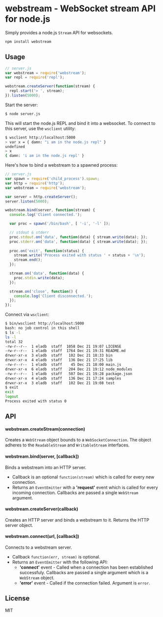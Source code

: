 # webstream - WebSocket stream API for node.js #

Simply provides a node.js ```Stream``` API for websockets.

```bash
npm install webstream
```

## Usage

```javascript
// server.js
var webstream = require('webstream');
var repl = require('repl');

webstream.createServer(function(stream) {
  repl.start('> ', stream);
}).listen(5000);
```

Start the server:

```bash
$ node server.js
```

This will start the node.js REPL and bind it into a websocket. 
To connect to this server, use the ```wsclient``` utility:

```bash
$ wsclient http://localhost:5000
> var x = { damn: "i am in the node.js repl" }
undefined
> x
{ damn: 'i am in the node.js repl' }
```

Here's how to bind a webstream to a spawned process:

```javascript
// server.js
var spawn = require('child_process').spawn;
var http = require('http');
var webstream = require('webstream');

var server = http.createServer();
server.listen(5000);

webstream.bind(server, function(stream) {
  console.log('Client connected.');

  var proc = spawn('/bin/bash', [ '-i', '-l' ]);

  // stdout & stderr
  proc.stdout.on('data', function(data) { stream.write(data); });
  proc.stderr.on('data', function(data) { stream.write(data); });
  
  proc.on('exit', function(status) {
    stream.write('Process exited with status ' + status + '\n');
    stream.end();
  });

  stream.on('data', function(data) {
    proc.stdin.write(data);
  });

  stream.on('close', function() {
    console.log('Client disconnected.');
  });
});
```

Connect via ```wsclient```:

```bash
$ bin/wsclient http://localhost:5000
bash: no job control in this shell
$ ls -l
ls -l
total 32
-rw-r--r--  1 eladb  staff  1058 Dec 21 19:07 LICENSE
-rw-r--r--  1 eladb  staff  1764 Dec 21 19:31 README.md
drwxr-xr-x  3 eladb  staff   102 Dec 21 18:33 bin
drwxr-xr-x  4 eladb  staff   136 Dec 21 17:25 lib
-rw-r--r--  1 eladb  staff    45 Dec 21 18:00 main.js
drwxr-xr-x  6 eladb  staff   204 Dec 21 19:12 node_modules
-rw-r--r--  1 eladb  staff   507 Dec 21 19:28 package.json
drwxr-xr-x  4 eladb  staff   136 Dec 21 17:24 samples
drwxr-xr-x  3 eladb  staff   102 Dec 21 19:08 test
$ exit
exit
logout
Process exited with status 0
```

## API

#### webstream.createStream(connection) ###
Creates a ```WebStream``` object bounds to a ```WebSocketConnection```. 
The object adheres to the ```ReadableStream``` and ```WritableStream``` interfaces.

#### webstream.bind(server, [callback])
Binds a webstream into an HTTP server.

 * Callback is an optional ```function(stream)``` which is called for every new connection.
 * Returns an ```EventEmitter``` with a __'request'__ event which is called for every incoming connection. 
   Callbacks are passed a single ```WebStream``` argument.

#### webstream.createServer(callback)
Creates an HTTP server and binds a webstream to it. Returns the HTTP server object.

#### webstream.connect(url, [callback]) ###
Connects to a webstream server. 

 * Callback ```function(err, stream)``` is optional.
 * Returns an ```EventEmitter``` with the following API:
   * __'connect'__ event - Called when a connection has been established successfuly. Callbacks are passed a single 
     argument which is a ```WebStream``` object.
   * __'error'__ event - Called if the connection failed. Argument is ```error```.

## License ##

MIT
